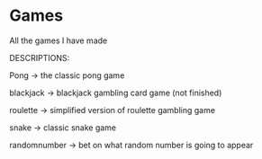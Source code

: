 # Games
All the games I have made 

DESCRIPTIONS:

Pong -> the classic pong game

blackjack -> blackjack gambling card game (not finished)

roulette -> simplified version of roulette gambling game

snake -> classic snake game

randomnumber -> bet on what random number is going to appear

